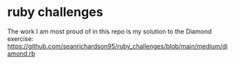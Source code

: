 # ruby challenges
The work I am most proud of in this repo is my solution to the Diamond exercise:
https://github.com/seanrichardson95/ruby_challenges/blob/main/medium/diamond.rb

